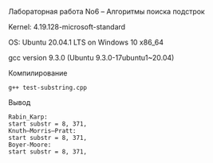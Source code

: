 Лабораторная работа No6 – Алгоритмы поиска подстрок

Kernel: 4.19.128-microsoft-standard

OS: Ubuntu 20.04.1 LTS on Windows 10 x86_64

gcc version 9.3.0 (Ubuntu 9.3.0-17ubuntu1~20.04)

Компилирование

```linux
g++ test-substring.cpp
```

Вывод

```linux
Rabin_Karp:
start substr = 8, 371, 
Knuth–Morris–Pratt:
start substr = 8, 371, 
Boyer-Moore:
start substr = 8, 371,
```